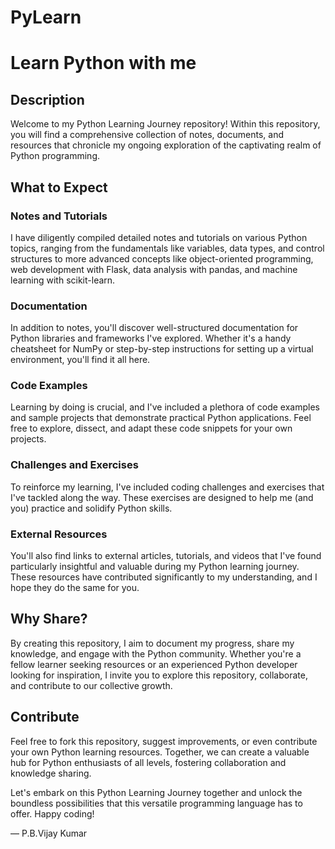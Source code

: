 # PyLearn
# Learn Python with me

## Description

Welcome to my Python Learning Journey repository! Within this repository, you will find a comprehensive collection of notes, documents, and resources that chronicle my ongoing exploration of the captivating realm of Python programming.

## What to Expect

### Notes and Tutorials
I have diligently compiled detailed notes and tutorials on various Python topics, ranging from the fundamentals like variables, data types, and control structures to more advanced concepts like object-oriented programming, web development with Flask, data analysis with pandas, and machine learning with scikit-learn.

### Documentation
In addition to notes, you'll discover well-structured documentation for Python libraries and frameworks I've explored. Whether it's a handy cheatsheet for NumPy or step-by-step instructions for setting up a virtual environment, you'll find it all here.

### Code Examples
Learning by doing is crucial, and I've included a plethora of code examples and sample projects that demonstrate practical Python applications. Feel free to explore, dissect, and adapt these code snippets for your own projects.

### Challenges and Exercises
To reinforce my learning, I've included coding challenges and exercises that I've tackled along the way. These exercises are designed to help me (and you) practice and solidify Python skills.

### External Resources
You'll also find links to external articles, tutorials, and videos that I've found particularly insightful and valuable during my Python learning journey. These resources have contributed significantly to my understanding, and I hope they do the same for you.

## Why Share?

By creating this repository, I aim to document my progress, share my knowledge, and engage with the Python community. Whether you're a fellow learner seeking resources or an experienced Python developer looking for inspiration, I invite you to explore this repository, collaborate, and contribute to our collective growth.

## Contribute

Feel free to fork this repository, suggest improvements, or even contribute your own Python learning resources. Together, we can create a valuable hub for Python enthusiasts of all levels, fostering collaboration and knowledge sharing.

Let's embark on this Python Learning Journey together and unlock the boundless possibilities that this versatile programming language has to offer. Happy coding!

— P.B.Vijay Kumar
